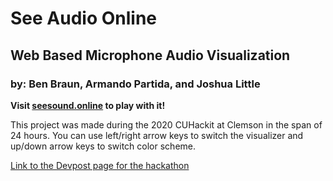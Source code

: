 # See Audio Online
## Web Based Microphone Audio Visualization
### by: Ben Braun, Armando Partida, and Joshua Little

**Visit [seesound.online](https://mjtlittle.github.io/See-Sound-Online/) to play with it!**

This project was made during the 2020 CUHackit at Clemson in the span of 24 hours. You can use left/right arrow keys to switch the visualizer and up/down arrow keys to switch color scheme.

[Link to the Devpost page for the hackathon](https://cuhackit2020.devpost.com/)
